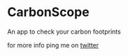 # CarbonScope

An app to check your carbon footprints

for more info ping me on [twitter](https://twitter.com/prnvtwts)